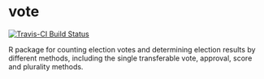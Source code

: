 # vote

[![Travis-CI Build Status](https://travis-ci.org/hanase/vote.svg?branch=cran)](https://travis-ci.org/hanase/vote)


R package for counting election votes and determining election results by different methods, including the single transferable vote, approval, score and plurality methods.


